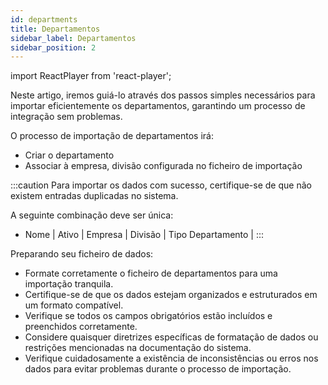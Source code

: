```yaml
---
id: departments
title: Departamentos
sidebar_label: Departamentos
sidebar_position: 2
---
```


import ReactPlayer from 'react-player';

Neste artigo, iremos guiá-lo através dos passos simples necessários para importar eficientemente os departamentos, garantindo um processo de integração sem problemas.

O processo de importação de departamentos irá:

- Criar o departamento
- Associar à empresa, divisão configurada no ficheiro de importação

<ReactPlayer controls muted url='/video/Import_Department.mov' />

:::caution
Para importar os dados com sucesso, certifique-se de que não existem entradas duplicadas no sistema.

A seguinte combinação deve ser única:

- Nome | Ativo | Empresa | Divisão | Tipo Departamento |
  :::

Preparando seu ficheiro de dados:

- Formate corretamente o ficheiro de departamentos para uma importação tranquila.
- Certifique-se de que os dados estejam organizados e estruturados em um formato compatível.
- Verifique se todos os campos obrigatórios estão incluídos e preenchidos corretamente.
- Considere quaisquer diretrizes específicas de formatação de dados ou restrições mencionadas na documentação do sistema.
- Verifique cuidadosamente a existência de inconsistências ou erros nos dados para evitar problemas durante o processo de importação.
